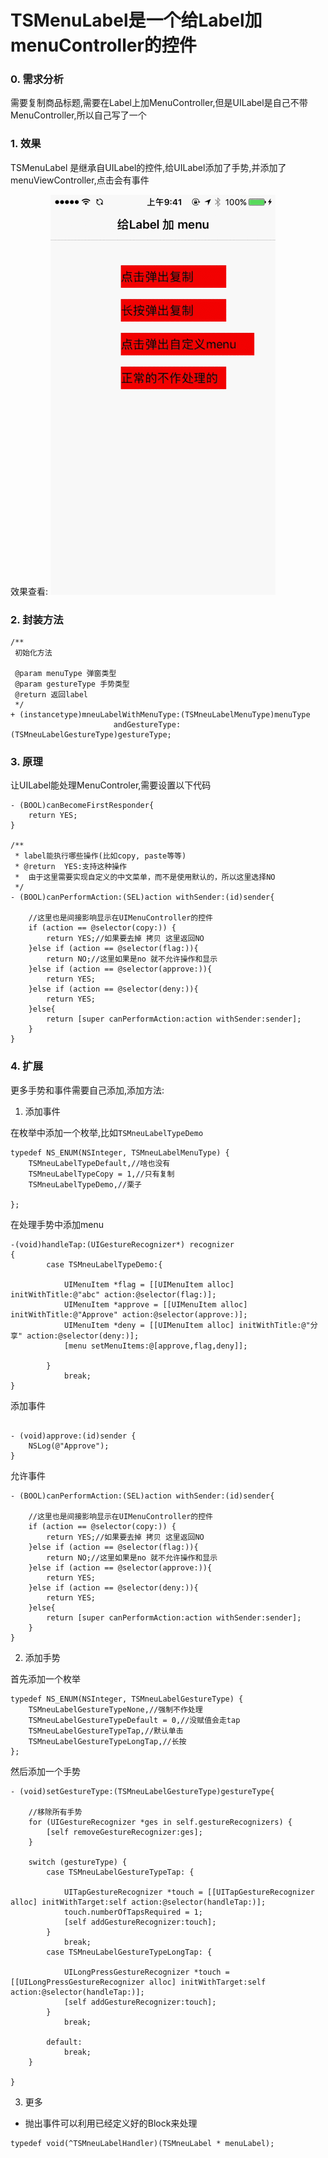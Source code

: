 # TSMenuLabel是一个给Label加menuController的控件

### 0. 需求分析
需要复制商品标题,需要在Label上加MenuController,但是UILabel是自己不带MenuController,所以自己写了一个

### 1. 效果 
TSMenuLabel 是继承自UILabel的控件,给UILabel添加了手势,并添加了menuViewController,点击会有事件

效果查看:
![效果图](https://github.com/TsnumiDC/TSMenuLabel/blob/master/Untitled.gif?raw=true)

### 2. 封装方法

```
/**
 初始化方法

 @param menuType 弹窗类型
 @param gestureType 手势类型
 @return 返回label
 */
+ (instancetype)mneuLabelWithMenuType:(TSMneuLabelMenuType)menuType
                       andGestureType:(TSMneuLabelGestureType)gestureType;
```
### 3. 原理

让UILabel能处理MenuControler,需要设置以下代码
```
- (BOOL)canBecomeFirstResponder{
    return YES;
}

/**
 * label能执行哪些操作(比如copy, paste等等)
 * @return  YES:支持这种操作
 *  由于这里需要实现自定义的中文菜单，而不是使用默认的，所以这里选择NO
 */
- (BOOL)canPerformAction:(SEL)action withSender:(id)sender{
    
    //这里也是间接影响显示在UIMenuController的控件
    if (action == @selector(copy:)) {
        return YES;//如果要去掉 拷贝 这里返回NO
    }else if (action == @selector(flag:)){
        return NO;//这里如果是no 就不允许操作和显示
    }else if (action == @selector(approve:)){
        return YES;
    }else if (action == @selector(deny:)){
        return YES;
    }else{
        return [super canPerformAction:action withSender:sender];
    }
}

```
### 4. 扩展

更多手势和事件需要自己添加,添加方法:
1. 添加事件

在枚举中添加一个枚举,比如`TSMneuLabelTypeDemo`
```
typedef NS_ENUM(NSInteger, TSMneuLabelMenuType) {
    TSMneuLabelTypeDefault,//啥也没有
    TSMneuLabelTypeCopy = 1,//只有复制
    TSMneuLabelTypeDemo,//栗子
    
};
```
在处理手势中添加menu
```
-(void)handleTap:(UIGestureRecognizer*) recognizer
{
        case TSMneuLabelTypeDemo:{
            
            UIMenuItem *flag = [[UIMenuItem alloc] initWithTitle:@"abc" action:@selector(flag:)];
            UIMenuItem *approve = [[UIMenuItem alloc] initWithTitle:@"Approve" action:@selector(approve:)];
            UIMenuItem *deny = [[UIMenuItem alloc] initWithTitle:@"分享" action:@selector(deny:)];
            [menu setMenuItems:@[approve,flag,deny]];

        }
            break;
}
```
添加事件
```

- (void)approve:(id)sender {
    NSLog(@"Approve");
}
```
允许事件
```
- (BOOL)canPerformAction:(SEL)action withSender:(id)sender{
    
    //这里也是间接影响显示在UIMenuController的控件
    if (action == @selector(copy:)) {
        return YES;//如果要去掉 拷贝 这里返回NO
    }else if (action == @selector(flag:)){
        return NO;//这里如果是no 就不允许操作和显示
    }else if (action == @selector(approve:)){
        return YES;
    }else if (action == @selector(deny:)){
        return YES;
    }else{
        return [super canPerformAction:action withSender:sender];
    }
}
```
2. 添加手势

首先添加一个枚举
```
typedef NS_ENUM(NSInteger, TSMneuLabelGestureType) {
    TSMneuLabelGestureTypeNone,//强制不作处理
    TSMneuLabelGestureTypeDefault = 0,//没赋值会走tap
    TSMneuLabelGestureTypeTap,//默认单击
    TSMneuLabelGestureTypeLongTap,//长按
};

```

然后添加一个手势
```
- (void)setGestureType:(TSMneuLabelGestureType)gestureType{
    
    //移除所有手势
    for (UIGestureRecognizer *ges in self.gestureRecognizers) {
        [self removeGestureRecognizer:ges];
    }
    
    switch (gestureType) {
        case TSMneuLabelGestureTypeTap: {
            
            UITapGestureRecognizer *touch = [[UITapGestureRecognizer alloc] initWithTarget:self action:@selector(handleTap:)];
            touch.numberOfTapsRequired = 1;
            [self addGestureRecognizer:touch];
        }
            break;
        case TSMneuLabelGestureTypeLongTap: {
            
            UILongPressGestureRecognizer *touch = [[UILongPressGestureRecognizer alloc] initWithTarget:self action:@selector(handleTap:)];
            [self addGestureRecognizer:touch];
        }
            break;
            
        default:
            break;
    }

}
```

3. 更多

- 抛出事件可以利用已经定义好的Block来处理
```
typedef void(^TSMneuLabelHandler)(TSMneuLabel * menuLabel);

```





